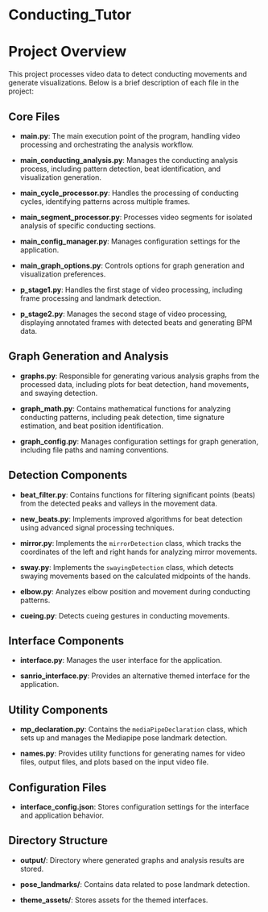 # Conducting_Tutor
# Project Overview

This project processes video data to detect conducting movements and generate visualizations. Below is a brief description of each file in the project:

## Core Files

- **main.py**: The main execution point of the program, handling video processing and orchestrating the analysis workflow.

- **main_conducting_analysis.py**: Manages the conducting analysis process, including pattern detection, beat identification, and visualization generation.

- **main_cycle_processor.py**: Handles the processing of conducting cycles, identifying patterns across multiple frames.

- **main_segment_processor.py**: Processes video segments for isolated analysis of specific conducting sections.

- **main_config_manager.py**: Manages configuration settings for the application.

- **main_graph_options.py**: Controls options for graph generation and visualization preferences.

- **p_stage1.py**: Handles the first stage of video processing, including frame processing and landmark detection.

- **p_stage2.py**: Manages the second stage of video processing, displaying annotated frames with detected beats and generating BPM data.

## Graph Generation and Analysis

- **graphs.py**: Responsible for generating various analysis graphs from the processed data, including plots for beat detection, hand movements, and swaying detection.

- **graph_math.py**: Contains mathematical functions for analyzing conducting patterns, including peak detection, time signature estimation, and beat position identification.

- **graph_config.py**: Manages configuration settings for graph generation, including file paths and naming conventions.

## Detection Components

- **beat_filter.py**: Contains functions for filtering significant points (beats) from the detected peaks and valleys in the movement data.

- **new_beats.py**: Implements improved algorithms for beat detection using advanced signal processing techniques.

- **mirror.py**: Implements the `mirrorDetection` class, which tracks the coordinates of the left and right hands for analyzing mirror movements.

- **sway.py**: Implements the `swayingDetection` class, which detects swaying movements based on the calculated midpoints of the hands.

- **elbow.py**: Analyzes elbow position and movement during conducting patterns.

- **cueing.py**: Detects cueing gestures in conducting movements.

## Interface Components

- **interface.py**: Manages the user interface for the application.

- **sanrio_interface.py**: Provides an alternative themed interface for the application.

## Utility Components

- **mp_declaration.py**: Contains the `mediaPipeDeclaration` class, which sets up and manages the Mediapipe pose landmark detection.

- **names.py**: Provides utility functions for generating names for video files, output files, and plots based on the input video file.

## Configuration Files

- **interface_config.json**: Stores configuration settings for the interface and application behavior.

## Directory Structure

- **output/**: Directory where generated graphs and analysis results are stored.

- **pose_landmarks/**: Contains data related to pose landmark detection.

- **theme_assets/**: Stores assets for the themed interfaces.
